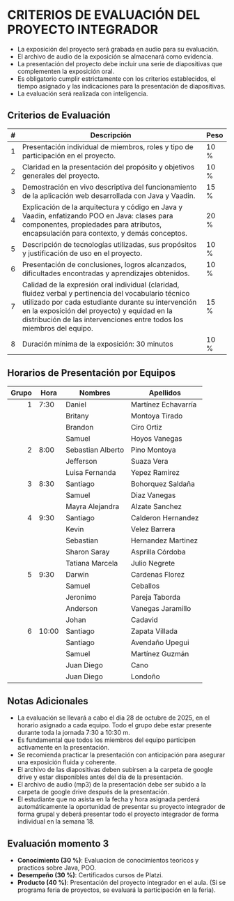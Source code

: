 # CRITERIOS DE EVALUACIÓN DEL PROYECTO INTEGRADOR

- La exposición del proyecto será grabada en audio para su evaluación.  
- El archivo de audio de la exposición se almacenará como evidencia.  
- La presentación del proyecto debe incluir una serie de diapositivas que complementen la exposición oral.  
- Es obligatorio cumplir estrictamente con los criterios establecidos, el tiempo asignado y las indicaciones para la presentación de diapositivas.  
- La evaluación será realizada con inteligencia.  

## Criterios de Evaluación

| # | Descripción | Peso |
|---|-------------|------|
| 1 | Presentación individual de miembros, roles y tipo de participación en el proyecto. | 10 % |
| 2 | Claridad en la presentación del propósito y objetivos generales del proyecto. | 10 % |
| 3 | Demostración en vivo descriptiva del funcionamiento de la aplicación web desarrollada con Java y Vaadin. | 15 % |
| 4 | Explicación de la arquitectura y código en Java y Vaadin, enfatizando POO en Java: clases para componentes, propiedades para atributos, encapsulación para contexto, y demás conceptos. | 20 % |
| 5 | Descripción de tecnologías utilizadas, sus propósitos y justificación de uso en el proyecto. | 10 % |
| 6 | Presentación de conclusiones, logros alcanzados, dificultades encontradas y aprendizajes obtenidos. | 10 % |
| 7 | Calidad de la expresión oral individual (claridad, fluidez verbal y pertinencia del vocabulario técnico utilizado por cada estudiante durante su intervención en la exposición del proyecto) y equidad en la distribución de las intervenciones entre todos los miembros del equipo. | 15 % |
| 8 | Duración mínima de la exposición: 30 minutos | 10 % |


## Horarios de Presentación por Equipos

| Grupo | Hora  | Nombres              | Apellidos           |
|--:|-------|----------------------|---------------------|
| 1 | 7:30  | Daniel               | Martínez Echavarría |
|   |       | Britany              | Montoya Tirado      |
|   |       | Brandon              | Ciro Ortiz          |
|   |       | Samuel               | Hoyos Vanegas       |
| 2 | 8:00  | Sebastian Alberto    | Pino Montoya        |
|   |       | Jefferson            | Suaza Vera          |
|   |       | Luisa Fernanda       | Yepez Ramirez       |
| 3 | 8:30  | Santiago             | Bohorquez Saldaña   |
|   |       | Samuel               | Diaz Vanegas        |
|   |       | Mayra Alejandra      | Alzate Sanchez      |
| 4 | 9:30  | Santiago             | Calderon Hernandez  |
|   |       | Kevin                | Velez Barrera       |
|   |       | Sebastian            | Hernandez Martinez  |
|   |       | Sharon Saray         | Asprilla Córdoba    |
|   |       | Tatiana Marcela      | Julio Negrete       |
| 5 | 9:30  | Darwin               | Cardenas Florez     |
|   |       | Samuel               | Ceballos            |
|   |       | Jeronimo             | Pareja Taborda      |
|   |       | Anderson             | Vanegas Jaramillo   |
|   |       | Johan                | Cadavid             |
| 6 | 10:00 | Santiago             | Zapata Villada      |
|   |       | Santiago             | Avendaño Upegui     |
|   |       | Samuel               | Martínez Guzmán     |
|   |       | Juan Diego           | Cano                |
|   |       | Juan Diego           | Londoño             |

## Notas Adicionales

- La evaluación se llevará a cabo el día 28 de octubre de 2025, en el horario asignado a cada equipo. Todo el grupo debe estar presente durante toda la jornada 7:30 a 10:30 m.
- Es fundamental que todos los miembros del equipo participen activamente en la presentación.
- Se recomienda practicar la presentación con anticipación para asegurar una exposición fluida y coherente.
- El archivo de las diapositivas deben subirsen a la carpeta de google drive y estar disponibles antes del día de la presentación.
- El archivo de audio (mp3) de la presentación debe ser subido a la carpeta de google drive después de la presentación.
- El estudiante que no asista en la fecha y hora asignada perderá automáticamente la oportunidad de presentar su proyecto integrador de forma grupal y deberá presentar todo el proyecto integrador de forma individual en la semana 18.

## Evaluación momento 3

- **Conocimiento (30 %)**: Evaluacion de conocimientos teoricos y practicos sobre Java, POO.
- **Desempeño (30 %)**: Certificados cursos de Platzi.
- **Producto (40 %)**: Presentación del proyecto integrador en el aula. (Si se programa feria de proyectos, se evaluará la participación en la feria).   